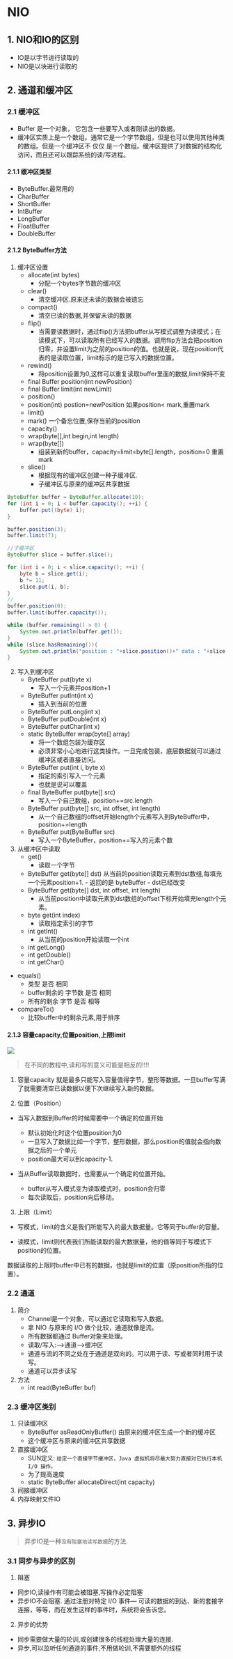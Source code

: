 # NIO

## 1. NIO和IO的区别

- IO是以字节进行读取的
- NIO是以块进行读取的

## 2. 通道和缓冲区

### 2.1 缓冲区

- Buffer 是一个对象， 它包含一些要写入或者刚读出的数据。
- 缓冲区实质上是一个数组。通常它是一个字节数组，但是也可以使用其他种类的数组。但是一个缓冲区不 仅仅 是一个数组。缓冲区提供了对数据的结构化访问，而且还可以跟踪系统的读/写进程。

#### 2.1.1 缓冲区类型

- ByteBuffer.最常用的
- CharBuffer
- ShortBuffer
- IntBuffer
- LongBuffer
- FloatBuffer
- DoubleBuffer

#### 2.1.2 ByteBuffer方法
1. 缓冲区设置
    - allocate(int bytes) 
        - 分配一个bytes字节数的缓冲区 
    - clear() 
        - 清空缓冲区.原来还未读的数据会被遗忘
    - compact() 
        - 清空已读的数据,并保留未读的数据
    - flip() 
        -  当需要读数据时，通过flip()方法把buffer从写模式调整为读模式；在读模式下，可以读取所有已经写入的数据。调用flip方法会把position归零，并设置limit为之前的position的值。也就是说，现在position代表的是读取位置，limit标示的是已写入的数据位置。
    - rewind() 
        - 将position设置为0,这样可以重复读取buffer里面的数据,limit保持不变
    - final Buffer position(int newPosition)
    - final Buffer limit(int newLimit)
    - position()
    - position(int) postion=newPosition 如果position< mark,重置mark
    - limit()
    - mark() 一个备忘位置,保存当前的position
    - capacity()
    - wrap(byte[],int begin,int length)
    - wrap(byte[])
        - 组装到新的buffer，capacity=limit=byte[].length，position=0 重置mark
    - slice()
        - 根据现有的缓冲区创建一种子缓冲区.
        - 子缓冲区与原来的缓冲区共享数据

```java
ByteBuffer buffer = ByteBuffer.allocate(10);
for (int i = 0; i < buffer.capacity(); ++i) {
    buffer.put((byte) i);
}

buffer.position(3);
buffer.limit(7);

//子缓冲区
ByteBuffer slice = buffer.slice();

for (int i = 0; i < slice.capacity(); ++i) {
    byte b = slice.get(i);
    b *= 11;
    slice.put(i, b);
}
//
buffer.position(0);
buffer.limit(buffer.capacity());

while (buffer.remaining() > 0) {
    System.out.println(buffer.get());
}
while (slice.hasRemaining()){
    System.out.println("position : "+slice.position()+" data : "+slice.get());
}
```

2. 写入到缓冲区
    - ByteBuffer put(byte x)
        - 写入一个元素并position+1
    - ByteBuffer putInt(int x) 
        - 插入到当前的位置
    - ByteBuffer putLong(int x)
    - ByteBuffer putDouble(int x)
    - ByteBuffer putChar(int x)
    - static ByteBuffer wrap(byte[] array)
        - 将一个数组包装为缓存区
        - 必须非常小心地进行这类操作。一旦完成包装，底层数据就可以通过缓冲区或者直接访问。
    - ByteBuffer put(int i, byte x)
        - 指定的索引写入一个元素
        - 也就是说可以覆盖
    - final ByteBuffer put(byte[] src)
        - 写入一个自己数组，position+=src.length
    - ByteBuffer put(byte[] src, int offset, int length)
        - 从一个自己数组的offset开始length个元素写入到ByteBuffer中，position+=length
    - ByteBuffer put(ByteBuffer src)
        - 写入一个ByteBuffer，position+=写入的元素个数
3. 从缓冲区中读取
    - get() 
        - 读取一个字节
    - ByteBuffer get(byte[] dst) 从当前的position读取元素到dst数组,每填充一个元素position+1.
            - 返回的是  byteBuffer
            - dst已经改变
    - ByteBuffer get(byte[] dst, int offset, int length) 
        - 从当前position中读取元素到dst数组的offset下标开始填充length个元素。 
    - byte get(int index) 
        - 读取指定索引的字节
    - int getInt()
        - 从当前的position开始读取一个int
    - int getLong()
    - int getDouble()
    - int getChar()


- equals() 
    - 类型 是否 相同
    - buffer剩余的 字节数 是否 相同
    - 所有的剩余 字节 是否  相等
- compareTo() 
    - 比较buffer中的剩余元素,用于排序


#### 2.1.3 容量capacity,位置position,上限limit

![](screenshot/2018-12-06-18-59-31.png)

> 在不同的教程中,读和写的意义可能是相反的!!!! 

1. 容量capacity
就是最多只能写入容量值得字节，整形等数据。一旦buffer写满了就需要清空已读数据以便下次继续写入新的数据。

2. 位置（Position）
- 当写入数据到Buffer的时候需要中一个确定的位置开始
    - 默认初始化时这个位置position为0
    - 一旦写入了数据比如一个字节，整形数据，那么position的值就会指向数据之后的一个单元
    - position最大可以到capacity-1.

- 当从Buffer读取数据时，也需要从一个确定的位置开始。
    - buffer从写入模式变为读取模式时，position会归零
    - 每次读取后，position向后移动。

3. 上限（Limit）
- 写模式，limit的含义是我们所能写入的最大数据量。它等同于buffer的容量。

- 读模式，limit则代表我们所能读取的最大数据量，他的值等同于写模式下position的位置。

数据读取的上限时buffer中已有的数据，也就是limit的位置（原position所指的位置）。

### 2.2 通道

1. 简介
    - Channel是一个对象，可以通过它读取和写入数据。
    - 拿 NIO 与原来的 I/O 做个比较，通道就像是流。
    - 所有数据都通过 Buffer对象来处理。
    - 读取/写入:-->通道-->缓冲区
    - 通道与流的不同之处在于通道是双向的。可以用于读、写或者同时用于读写。
    - 通道可以异步读写
2. 方法
    - int read(ByteBuffer buf) 

### 2.3 缓冲区类别

1. 只读缓冲区
    - ByteBuffer asReadOnlyBuffer() 由原来的缓冲区生成一个新的缓冲区
    - 这个缓冲区与原来的缓冲区共享数据
2. 直接缓冲区
    - SUN定义: `给定一个直接字节缓冲区，Java 虚拟机将尽最大努力直接对它执行本机 I/O 操作。`
    - 为了提高速度
    - static ByteBuffer allocateDirect(int capacity)
3. 间接缓冲区
4. 内存映射文件IO


## 3. 异步IO

> 异步IO是一种`没有阻塞地读写数据`的方法.

### 3.1 同步与异步的区别
1. 阻塞
- 同步IO,读操作有可能会被阻塞,写操作必定阻塞
- 异步IO不会阻塞. 通过注册对特定 I/O 事件― 可读的数据的到达、新的套接字连接，等等，而在发生这样的事件时，系统将会告诉您。

2. 异步的优势
- 同步需要做大量的轮训,或创建很多的线程处理大量的连接.
- 异步,可以监听任何通道的事件,不用做轮训,不需要额外的线程